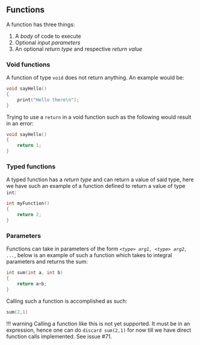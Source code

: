 ## Functions

A function has three things:

1. A _body_ of code to execute
2. Optional _input parameters_
3. An optional _return type_ and respective _return value_

### Void functions

A function of type `void` does not return anything. An example would be:

```d
void sayHello()
{
    print("Hello there\n");
}
```

Trying to use a `return` in a void function such as the following would result in an error:

```d
void sayHello()
{
    return 1;
}
```

### Typed functions

A typed function has a _return type_ and can return a value of said type, here we have such an example of a function defined to return a value of type `int`:

```d
int myFunction()
{
    return 2;
}
```

### Parameters

Functions can take in parameters of the form _`<type> arg1, <type> arg2, ...`_, below is an example of such a function which takes to integral parameters and returns the sum:

```d
int sum(int a, int b)
{
    return a+b;
}
```

Calling such a function is accomplished as such:

```d
sum(2,1)
```

!!! warning
    Calling a  function like this is not yet supported. It must be in an expression, hence one can do `discard sum(2,1)` for now till we have direct function calls implemented. See issue #71.